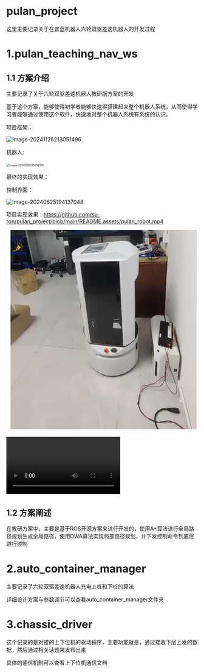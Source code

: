 # pulan_project

这里主要记录关于在普蓝机器人六轮双驱差速机器人的开发过程



# 1.pulan_teaching_nav_ws

## 1.1 方案介绍

主要记录了关于六轮双驱差速机器人教研版方案的开发

基于这个方案，能够使得初学者能够快速得搭建起来整个机器人系统，从而使得学习者能够通过使用这个软件，快速地对整个机器人系统有系统的认识。

项目框架：

![image-20241126213051496](https://cdn.jsdelivr.net/gh/su-ron/image/imgimage-20241126213051496.png)

机器人;

<img src="https://cdn.jsdelivr.net/gh/su-ron/image/imgimage-20241126213252576.png" alt="image-20241126213252576" style="zoom:50%;" />

最终的实现效果：

控制界面：

![image-20240625194137048](https://cdn.jsdelivr.net/gh/su-ron/image/imgimage-20240625194137048.png)

项目实现效果：https://github.com/su-ron/pulan_project/blob/main/README.assets/pulan_robot.mp4

![image-20241126215833545](README.assets/image-20241126215833545.png)



<video src="README.assets/pulan_robot.mp4"></video>

## 1.2  方案阐述

在教研方案中，主要是基于ROS开源方案来进行开发的，使用A*算法进行全局路径规划生成全局路径，使用DWA算法实现局部路径规划，并下发控制命令到底层进行控制



# 2.auto_container_manager

主要记录了六轮双驱差速机器人充电上桩和下桩的算法

详细设计方案与参数调节可以查看auto_container_manager文件夹



# 3.chassic_driver

这个记录的是对接的上下位机的驱动程序，主要功能就是，通过接收下层上发的数据，然后通过相关话题来发布出来

具体的通信机制可以查看上下位机通信文档
